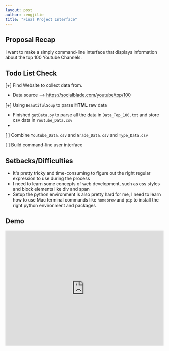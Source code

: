 ```yaml
---
layout: post
author: zengjilie
title: "Final Project Interface"
---
```

## Proposal Recap
I want to make a simply command-line interface that displays information about the top 100 Youtube Channels.

## Todo List Check
[+] Find Website to collect data from.
- Data source --> https://socialblade.com/youtube/top/100

[+] Using `BeautifulSoup` to parse **HTML** raw data
- Finished `getData.py` to parse all the data in `Data_Top_100.txt` and store csv data in `Youtube_Data.csv` 
- 
[ ] Combine `Youtube_Data.csv` and `Grade_Data.csv` and `Type_Data.csv`

[ ] Build command-line user interface

## Setbacks/Difficulties
- It's pretty tricky and time-consuming to figure out the right regular expression to use during the process
- I need to learn some concepts of web development, such as css styles and block elements like div and span
- Setup the python environment is also pretty hard for me, I need to learn how to use Mac terminal commands like `homebrew` and `pip` to install the right python environment and packages

## Demo
<iframe src="https://trinket.io/embed/python/6bcd598092" width="100%" height="365" frameborder="0" marginwidth="0" marginheight="0" allowfullscreen></iframe>


